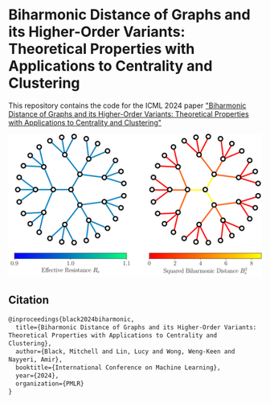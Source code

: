 # Biharmonic Distance of Graphs and its Higher-Order Variants: Theoretical Properties with Applications to Centrality and Clustering

This repository contains the code for the ICML 2024 paper ["Biharmonic Distance of Graphs and its Higher-Order Variants: Theoretical Properties with Applications to Centrality and Clustering"](https://openreview.net/forum?id=3pxMIjB9QK) 

![trees](fig/combined_trees.png)

## Citation

```
@inproceedings{black2024biharmonic,
  title={Biharmonic Distance of Graphs and its Higher-Order Variants: Theoretical Properties with Applications to Centrality and Clustering},
  author={Black, Mitchell and Lin, Lucy and Wong, Weng-Keen and Nayyeri, Amir},
  booktitle={International Conference on Machine Learning},
  year={2024},
  organization={PMLR}
}
```
